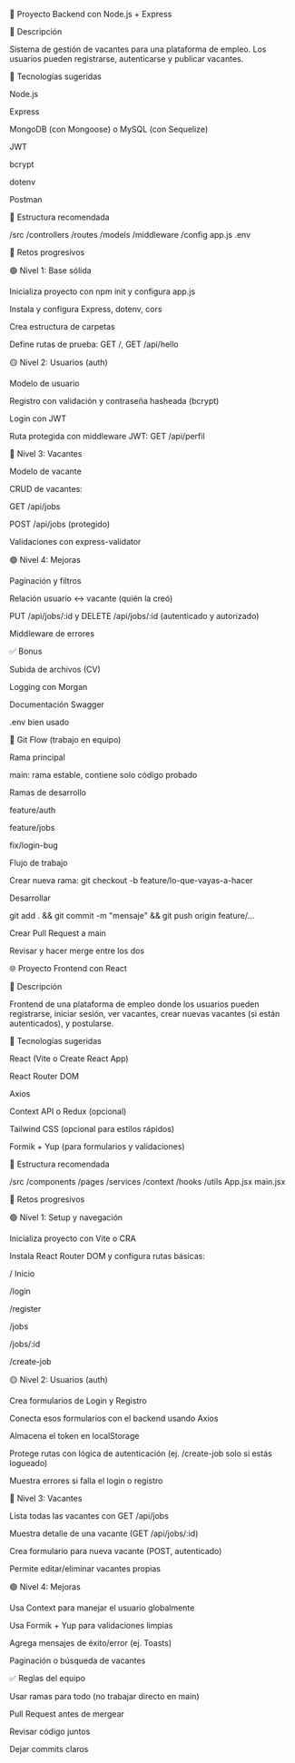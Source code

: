 💼 Proyecto Backend con Node.js + Express

📌 Descripción

Sistema de gestión de vacantes para una plataforma de empleo. Los usuarios pueden registrarse, autenticarse y publicar vacantes.

🧠 Tecnologías sugeridas

Node.js

Express

MongoDB (con Mongoose) o MySQL (con Sequelize)

JWT

bcrypt

dotenv

Postman

📁 Estructura recomendada

/src
  /controllers
  /routes
  /models
  /middleware
  /config
  app.js
.env

🧩 Retos progresivos

🟢 Nivel 1: Base sólida

Inicializa proyecto con npm init y configura app.js

Instala y configura Express, dotenv, cors

Crea estructura de carpetas

Define rutas de prueba: GET /, GET /api/hello

🟡 Nivel 2: Usuarios (auth)

Modelo de usuario

Registro con validación y contraseña hasheada (bcrypt)

Login con JWT

Ruta protegida con middleware JWT: GET /api/perfil

🔵 Nivel 3: Vacantes

Modelo de vacante

CRUD de vacantes:

GET /api/jobs

POST /api/jobs (protegido)

Validaciones con express-validator

🟣 Nivel 4: Mejoras

Paginación y filtros

Relación usuario ↔ vacante (quién la creó)

PUT /api/jobs/:id y DELETE /api/jobs/:id (autenticado y autorizado)

Middleware de errores

✅ Bonus

Subida de archivos (CV)

Logging con Morgan

Documentación Swagger

.env bien usado

🔁 Git Flow (trabajo en equipo)

Rama principal

main: rama estable, contiene solo código probado

Ramas de desarrollo

feature/auth

feature/jobs

fix/login-bug

Flujo de trabajo

Crear nueva rama: git checkout -b feature/lo-que-vayas-a-hacer

Desarrollar

git add . && git commit -m "mensaje" && git push origin feature/...

Crear Pull Request a main

Revisar y hacer merge entre los dos


🌐 Proyecto Frontend con React

📌 Descripción

Frontend de una plataforma de empleo donde los usuarios pueden registrarse, iniciar sesión, ver vacantes, crear nuevas vacantes (si están autenticados), y postularse.

🧠 Tecnologías sugeridas

React (Vite o Create React App)

React Router DOM

Axios

Context API o Redux (opcional)

Tailwind CSS (opcional para estilos rápidos)

Formik + Yup (para formularios y validaciones)

📁 Estructura recomendada

/src
  /components
  /pages
  /services
  /context
  /hooks
  /utils
  App.jsx
  main.jsx

🧩 Retos progresivos

🟢 Nivel 1: Setup y navegación

Inicializa proyecto con Vite o CRA

Instala React Router DOM y configura rutas básicas:

/ Inicio

/login

/register

/jobs

/jobs/:id

/create-job

🟡 Nivel 2: Usuarios (auth)

Crea formularios de Login y Registro

Conecta esos formularios con el backend usando Axios

Almacena el token en localStorage

Protege rutas con lógica de autenticación (ej. /create-job solo si estás logueado)

Muestra errores si falla el login o registro

🔵 Nivel 3: Vacantes

Lista todas las vacantes con GET /api/jobs

Muestra detalle de una vacante (GET /api/jobs/:id)

Crea formulario para nueva vacante (POST, autenticado)

Permite editar/eliminar vacantes propias

🟣 Nivel 4: Mejoras

Usa Context para manejar el usuario globalmente

Usa Formik + Yup para validaciones limpias

Agrega mensajes de éxito/error (ej. Toasts)

Paginación o búsqueda de vacantes



✅ Reglas del equipo

Usar ramas para todo (no trabajar directo en main)

Pull Request antes de mergear

Revisar código juntos

Dejar commits claros
